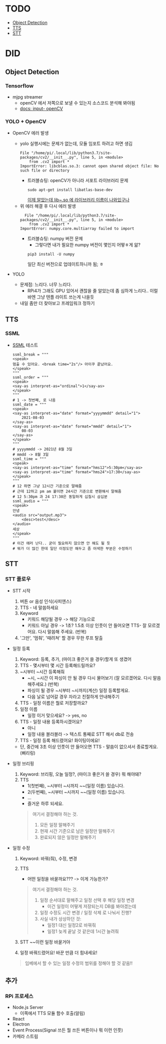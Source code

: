 # TODO
* [Object Detection](#Object-Detection)
* [TTS](#TTS)
* [STT](#STT)


# DID
## Object Detection
### Tensorflow
* mjpg streamer
    * openCV 에서 저쪽으로 보낼 수 있는지 소스코드 분석해 봐야됨
    * [docs: input- openCV](https://github.com/jacksonliam/mjpg-streamer/blob/master/mjpg-streamer-experimental/plugins/input_opencv/README.md)

### YOLO + OpenCV
* OpenCV 에러 발생
    * yolo 실행시에는 문제가 없는데, 모듈 임포트 하려고 하면 생김
        ```
        File "/home/pi/.local/lib/python3.7/site-packages/cv2/__init__.py", line 5, in <module>
            from .cv2 import *
        ImportError: libcblas.so.3: cannot open shared object file: No such file or directory
        ```
        * 트러블슈팅: openCV가 아니라 서포트 라이브러리 문제
            ```
            sudo apt-get install libatlas-base-dev
            ```
            [이제 알았는데 lib~.so 에 라이브러리 이름이 나와있구나](https://stackoverflow.com/questions/53347759/importerror-libcblas-so-3-cannot-open-shared-object-file-no-such-file-or-dire)
    * 위 에러 해결 후 다시 에러 발생
        ```
          File "/home/pi/.local/lib/python3.7/site-packages/cv2/__init__.py", line 5, in <module>
            from .cv2 import *
        ImportError: numpy.core.multiarray failed to import
        ```
        * 트러블슈팅: numpy 버전 문제
            * 그렇다면 내가 필요한 numpy 버전이 몇인지 어떻ㅎ게 앎?
            ```
            pip3 install -U numpy
            ```
            일단 최신 버전으로 업데이트하니까 됨; ㅎ

* YOLO
    * 문제점: 느리다. 너무 느리다.
        * RPi4가 그래도 GPU 있어서 괜찮을 줄 알았는데 좀 심하게 느리다.. 이럴 바엔 그냥 텐플 라이트 쓰는게 나을듯
    * 내일 좀만 더 찾아보고 프레임워크 정하기

## TTS
### SSML
* [SSML](https://cloud.google.com/text-to-speech/docs/ssml) 테스트
    ```
    ssml_break = """
    <speak>
    멈출 수 있어요. <break time="2s"/> 아이쿠 끝났어요.
    </speak>
    """
    ssml_order = """
    <speak>
    <say-as interpret-as="ordinal">1</say-as>
    </speak>
    """
    # 1 -> 첫번째, 로 나옴
    ssml_date = """
    <speak>
    <say-as interpret-as="date" format="yyyymmdd" detail="1">
        2021-08-03
    </say-as>
    <say-as interpret-as="date" format="mmdd" detail="1">
        08-03
    </say-as>
    </speak>
    """
    # yyyymmdd -> 2021년 8월 3일
    # mmdd -> 8월 3일
    ssml_time = """
    <speak>
    <say-as interpret-as="time" format="hms12">5:30pm</say-as>
    <say-as interpret-as="time" format="hms24">17:30</say-as>
    </speak>
    """
    # 12 하면 그냥 12시간 기준으로 말해줌
    # 근데 12하고 pm am 붙이면 24시간 기준으로 변환해서 말해줌
    # 12 5:30pm 과 24 17:30은 동일하게 십칠시 삼십분
    ssml_audio = """
    <speak>
    안녕
    <audio src="output.mp3">
        <desc>test</desc>
    </audio>
    세상
    </speak>
    """
    # 이건 에러 난다.. 굳이 필요하지 않으면 안 해도 될 듯
    # 뭐가 더 많긴 한데 일단 이정도만 해두고 좀 어색한 부분은 수정하기
    ```

## STT
### STT 플로우
* STT 시작
    1. 버튼 or 음성 인식(사피엔스)
    2. TTS - 네 말씀하세요
    3. Keyword
        * 키워드 해당될 경우 -> 해당 기능으로
        * 키워드 아닐 경우 -> 1초? 1.5초 이상 인풋이 안 들어오면 TTS- 잘 모르겠어요. 다시 말씀해 주세요. (반복)
    4. '그만', '멈춰', '때려쳐' 할 경우 무한 루프 탈출

* 일정 등록
    1. Keyword: 등록, 추가, (마이크 좋은거 쓸 경우)할게 또 생겼어
    2. TTS - 몇시부터 몇 시간 등록해드릴까요?
    3. ~시부터 ~시간 등록해줘
        * ~시, ~시간 이 파싱이 안 될 경우 다시 물어보기 (잘 모르겠어요. 다시 말씀해주세요.) (반복)
        * 파싱이 될 경우 ~시부터 ~시까지(계산) 일정 등록할게요.
        * 다음 날로 넘어갈 경우 자라고 친절하게 안내해주기
    4. TTS - 일정 이름은 뭘로 저장할까요?
    5. 일정 이름
        * 일정 이거 맞으세요? -> yes, no
    6. TTS - 일정 내용 등록하시겠어요?
        * 아니
        * 일정 내용 블라블라 -> 텍스트 통째로 STT 해서 db로 전송
    7. TTS - 일정 등록 해드렸어요! 화이팅이에요!
    * 단, 중간에 3초 이상 인풋이 안 들어오면 TTS - 말씀이 없으셔서 종료할게요. (삐리링)

* 일정 브리핑
    1. Keyword: 브리핑, 오늘 일정?, (마이크 좋은거 쓸 경우) 뭐 해야돼?
    2. TTS
        * 1(첫번째), ~시부터 ~시까지 ~~(일정 이름) 있습니다.
        * 2(두번째), ~시부터 ~시까지 ~~(일정 이름) 있습니다.
        * ...
        * 즐거운 하루 되세요.
        > 여기서 결정해야 하는 것. 
        >    1. 모든 일정 말해주기
        >    2. 현재 시간 기준으로 남은 일정만 말해주기
        >    3. 완료되지 않은 일정만 말해주기     

* 일정 수정
    1. Keyword: 바꿔(줘), 수정, 변경
    2. TTS
        * 어떤 일정을 바꿀까요??? -> 이게 가능한가?
        > 여기서 결정해야 하는 것.  
        >   1. 일정 순서대로 말해주고 일정 선택 후 해당 일정 변경 
        >        * 이건 일정이 어떻게 저장되는지 DB를 봐야겠는데
        >   2. 일정 수정도 시간 변경 / 일정 삭제 로 나눠서 진행?
        >   3. 사실 내가 상상하던 것: 
        >       * 일정1 대신 일정2로 바꿔줘
        >       * 일정1 늦게 끝날 것 같은데 1시간 늘려줘
    
    3. STT ~~이런 일정 바꿀거야
    4. 일정 바꿔드렸어요! 바꾼 만큼 더 힘내세요!
    > 임베에서 할 수 있는 일정 수정의 범위를 정해야 할 것 같음!!


## 추가
### RPi 프로세스
* Node.js Server
    * 이쪽에서 TTS 모듈 함수 호출(알림)
* React
* Electron
* Event Process(Signal 쓰든 뭘 쓰든 버튼이나 뭐 이런 인풋)
* 카메라 스트림